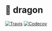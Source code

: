 # :dragon: dragon 

[![Travis](https://img.shields.io/travis/dawikur/dragon.svg?style=flat-square)](https://travis-ci.org/dawikur/dragon)
[![Codecov](https://img.shields.io/codecov/c/github/dawikur/dotfiles.svg?style=flat-square)](https://travis-ci.org/dawikur/dragon)
